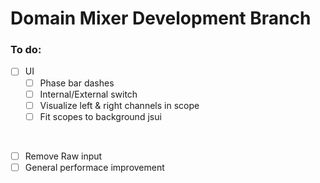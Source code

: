 # Domain Mixer Development Branch

### To do:

- [ ] UI
  - [ ] Phase bar dashes
  - [ ] Internal/External switch
  - [ ] Visualize left & right channels in scope 
  - [ ] Fit scopes to background jsui
  
<br>

- [ ] Remove Raw input 
- [ ] General performace improvement 
